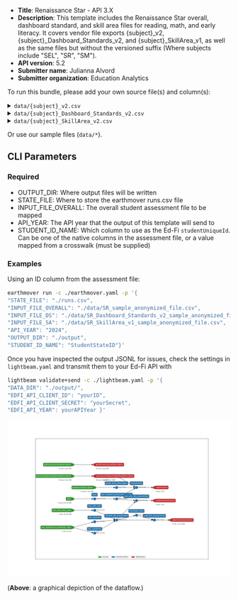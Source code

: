 * **Title**: Renaissance Star - API 3.X
* **Description**: This template includes the Renaissance Star overall, dashboard standard, and skill area files for reading, math, and early literacy. It covers vendor file exports {subject}_v2, {subject}_Dashboard_Standards_v2, and {subject}_SkillArea_v1, as well as the same files but without the versioned suffix (Where subjects include "SEL", "SR", "SM").
* **API version**: 5.2
* **Submitter name**: Julianna Alvord
* **Submitter organization**: Education Analytics

To run this bundle, please add your own source file(s) and column(s):
<details>
<summary><code>data/{subject}_v2.csv</code></summary>
Where subjects include "SEL", "SR", "SM". This is the overall student assessment results.
</details>

<details>
<summary><code>data/{subject}_Dashboard_Standards_v2.csv</code></summary>
Where subjects include "SEL", "SR", "SM". This file contains scores/PLs at the Domain Group + Domain Name level, as well as scores/PLs at the Standard Name level.
</details>

<details>
<summary><code>data/{subject}_SkillArea_v2.csv</code></summary>
Where subjects include "SEL", "SR", "SM". This file contains Skill Area Mastery Scores.
</details>

Or use our sample files (`data/*`).

## CLI Parameters

### Required
- OUTPUT_DIR: Where output files will be written
- STATE_FILE: Where to store the earthmover runs.csv file
- INPUT_FILE_OVERALL: The overall student assessment file to be mapped
- API_YEAR: The API year that the output of this template will send to
- STUDENT_ID_NAME: Which column to use as the Ed-Fi `studentUniqueId`. Can be one of the native columns in the assessment file, or a value mapped from a crosswalk (must be supplied)
  
### Examples
Using an ID column from the assessment file:
```bash
earthmover run -c ./earthmover.yaml -p '{
"STATE_FILE": "./runs.csv",
"INPUT_FILE_OVERALL": "./data/SR_sample_anonymized_file.csv",
"INPUT_FILE_DS": "./data/SR_Dashboard_Standards_v2_sample_anonymized_file.csv",
"INPUT_FILE_SA": "./data/SR_SkillArea_v1_sample_anonymized_file.csv",
"API_YEAR": "2024",
"OUTPUT_DIR": "./output",
"STUDENT_ID_NAME": "StudentStateID"}'
```

Once you have inspected the output JSONL for issues, check the settings in `lightbeam.yaml` and transmit them to your Ed-Fi API with
```bash
lightbeam validate+send -c ./lightbeam.yaml -p '{
"DATA_DIR": "./output/",
"EDFI_API_CLIENT_ID": "yourID",
"EDFI_API_CLIENT_SECRET": "yourSecret",
"EDFI_API_YEAR": yourAPIYear }'
```

![DAG view of transformations](graph.png)

(**Above**: a graphical depiction of the dataflow.)
